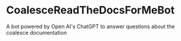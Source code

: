 # CoalesceReadTheDocsForMeBot
A bot powered by Open AI's ChatGPT to answer questions about the coalesce documentation

